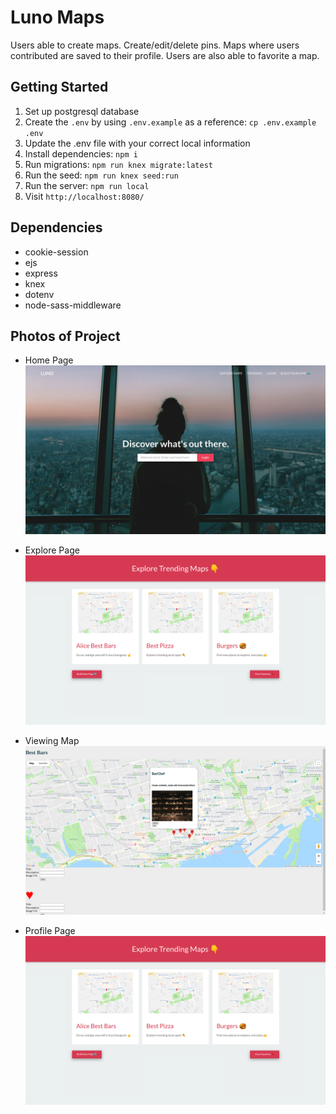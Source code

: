 # Luno Maps

Users able to create maps. Create/edit/delete pins. Maps where users contributed are saved to their profile. Users are also able to favorite a map.

## Getting Started

1. Set up postgresql database
2. Create the `.env` by using `.env.example` as a reference: `cp .env.example .env`
3. Update the .env file with your correct local information
4. Install dependencies: `npm i`
5. Run migrations: `npm run knex migrate:latest`
6. Run the seed: `npm run knex seed:run`
7. Run the server: `npm run local`
8. Visit `http://localhost:8080/`

## Dependencies

- cookie-session
- ejs
- express
- knex
- dotenv
- node-sass-middleware

## Photos of Project

- Home Page
![](https://github.com/romelt777/midterm-project-map/blob/master/docs/Homepage.png)

- Explore Page
![](https://github.com/romelt777/midterm-project-map/blob/master/docs/ExplorePage.png)

- Viewing Map
![](https://github.com/romelt777/midterm-project-map/blob/master/docs/ViewMap.png)

- Profile Page
![](https://github.com/romelt777/midterm-project-map/blob/master/docs/ExplorePage.png)
